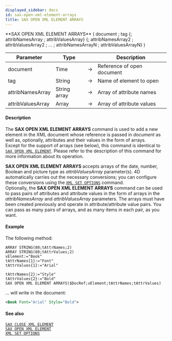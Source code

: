 ```yaml
---
displayed_sidebar: docs
id: sax-open-xml-element-arrays
title: SAX OPEN XML ELEMENT ARRAYS
---
```


<!-- REF #_command_.SAX OPEN XML ELEMENT ARRAYS.Syntax-->**SAX OPEN XML ELEMENT ARRAYS** ( document ; tag {; attribNamesArray ; attribValuesArray} {; attribNamesArray2 ; attribValuesArray2 ; ... ; attribNamesArrayN ; attribValuesArrayN} )<!-- END REF-->


<!-- REF #_command_.SAX OPEN XML ELEMENT ARRAYS.Params -->
|Parameter|Type||Description|
|---------|--- |:---:|------|
|document|Time|->|Reference of open document|
|tag|String|->|Name of element to open|
|attribNamesArray|String array|->|Array of attribute names|
|attribValuesArray|Array|->|Array of attribute values|
<!-- END REF -->


#### Description



The **SAX OPEN XML ELEMENT ARRAYS** command is used to add a new element in the XML document whose reference is passed in *document* as well as, optionally, attributes and their values in the form of arrays.  
Except for the support of arrays (see below), this command is identical to [`SAX OPEN XML ELEMENT`](sax-open-xml-element.md). Please refer to the description of this command for more information about its operation.

**SAX OPEN XML ELEMENT ARRAYS** accepts arrays of the date, number, Boolean and picture type as *attribValuesArray* parameter(s). 4D automatically carries out the necessary conversions; you can configure these conversions using the [`XML SET OPTIONS`](xml-set-options.md) command.  
Optionally, the **SAX OPEN XML ELEMENT ARRAYS** command can be used to pass pairs of attributes and attribute values in the form of arrays in the *attribNamesArray* and *attribValuesArray* parameters.
The arrays must have been created previously and operate in attribute/attribute value pairs. You can pass as many pairs of arrays, and as many items in each pair, as you want.


#### Example


The following method:

```4d
ARRAY STRING(80;tAttrNames;2)
ARRAY STRING(80;tAttrValues;2)
vElement:="Book"
tAttrNames{1}:="Font"
tAttrValues{1}:="Arial"

tAttrNames{2}:="Style"
tAttrValues{2}:="Bold"
SAX OPEN XML ELEMENT ARRAYS($DocRef;vElement;tAttrNames;tAttrValues)
```
... will write in the document:

```xml
<Book Font="Arial" Style="Bold">
```

#### See also

[`SAX CLOSE XML ELEMENT`](sax-close-xml-element.md)<br/>
[`SAX OPEN XML ELEMENT`](sax-open-xml-element.md)<br/>
[`XML SET OPTIONS`](xml-set-options.md)
